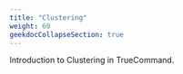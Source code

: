 ```yaml
---
title: "Clustering"
weight: 60
geekdocCollapseSection: true
---
```


Introduction to Clustering in TrueCommand.